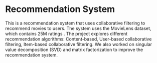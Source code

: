 # Recommendation System

This is a recommendation system that uses collaborative filtering to recommend movies to users. The system uses the MovieLens dataset, which contains 25M ratings .
The project explores different recommendation algorithms: Content-based, User-based collaborative filtering, Item-based collaborative filtering.
We also worked on singular value decomposition (SVD) and matrix factorization to improve the recommendation system.


